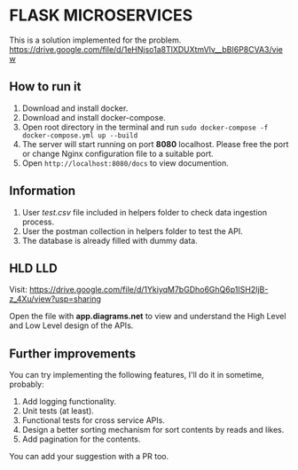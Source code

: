 # FLASK MICROSERVICES

This is a solution implemented for the problem. 
https://drive.google.com/file/d/1eHNjso1a8TlXDUXtmVlv__bBI6P8CVA3/view

## How to run it
1. Download and install docker.
2. Download and install docker-compose.
3. Open root directory in the terminal and run `sudo docker-compose -f docker-compose.yml up --build`
4. The server will start running on port **8080** localhost. Please free the port or change Nginx configuration file to a suitable port.
5. Open `http://localhost:8080/docs` to view documention.

## Information
1. User *test.csv* file included in helpers folder to check data ingestion process.
2. User the postman collection in helpers folder to test the API.
3. The database is already filled with dummy data.


## HLD LLD
Visit: https://drive.google.com/file/d/1YkiyqM7bGDho6GhQ6p1ISH2IjB-z_4Xu/view?usp=sharing

Open the file with **app.diagrams.net** to view and understand the High Level and Low Level design of the APIs.

## Further improvements
You can try implementing the following features, I'll do it in sometime, probably:
1. Add logging functionality.
2. Unit tests (at least).
3. Functional tests for cross service APIs.
4. Design a better sorting mechanism for sort contents by reads and likes.
5. Add pagination for the contents.

You can add your suggestion with a PR too.